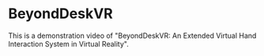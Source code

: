 # BeyondDeskVR
This is a demonstration video of "BeyondDeskVR: An Extended Virtual Hand Interaction System in Virtual Reality".
